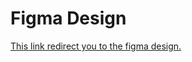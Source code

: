 # Figma Design
[This link redirect you to the figma design.](https://www.figma.com/file/ltB5hCQHxU77jmbv3fbeh3/ta-assistant-website?node-id=0%3A1)
